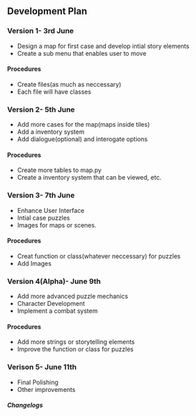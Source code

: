 ## Development Plan
### Version 1- 3rd June
* Design a map for first case and develop intial story elements
* Create a sub menu that enables user to move
#### Procedures
- Create files(as much as neccessary)
- Each file will have classes

### Version 2- 5th June
* Add more cases for the map(maps inside tiles)
* Add a inventory system
* Add dialogue(optional) and interogate options
#### Procedures
- Create more tables to map.py
- Create a inventory system that can be viewed, etc.

### Version 3- 7th June
* Enhance User Interface
* Intial case puzzles
* Images for maps or scenes.
#### Procedures
- Creat function or class(whatever neccessary) for puzzles
- Add Images

### Version 4(Alpha)- June 9th
* Add more advanced puzzle mechanics
* Character Development
* Implement a combat system
#### Procedures
- Add more strings or storytelling elements
- Improve the function or class for puzzles

### Verison 5- June 11th
* Final Polishing
* Other improvements

##### Changelogs

